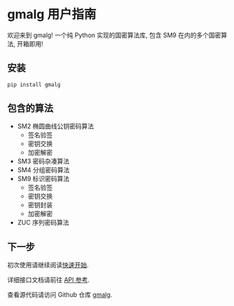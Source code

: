 # gmalg 用户指南

欢迎来到 gmalg! 一个纯 Python 实现的国密算法库, 包含 SM9 在内的多个国密算法, 开箱即用!

## 安装

```bat
pip install gmalg
```

## 包含的算法

- SM2 椭圆曲线公钥密码算法
    - 签名验签
    - 密钥交换
    - 加密解密
- SM3 密码杂凑算法
- SM4 分组密码算法
- SM9 标识密码算法
    - 签名验签
    - 密钥交换
    - 密钥封装
    - 加密解密
- ZUC 序列密码算法

## 下一步

初次使用请继续阅读[快速开始](./quickstart.md).

详细接口文档请前往 [API 参考](./api.md).

查看源代码请访问 Github 仓库 [gmalg](https://github.com/ww-rm/gmalg).

